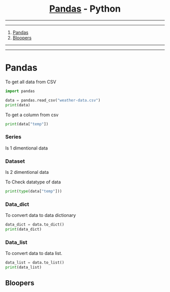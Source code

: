 <a name="readme-top"></a>


<div align="center">
<!-- Title: -->
<h1><a href="https://github.com/skthati/pandas-python/">Pandas</a> - Python </h1>
</div>

<!-- Table of contents -->
<hr>
<hr>
<ol>
    <li><a href="#pandas">Pandas</a></li>
    <li><a href="#bloopers">Bloopers</a></li>
</ol>
<hr>
<hr>




# Pandas
To get all data from CSV 

 ```Python
 import pandas
 
data = pandas.read_csv("weather-data.csv")
print(data)

```

To get a column from csv

```Python
print(data["temp"])

```
### Series 
Is 1 dimentional data

### Dataset 
Is 2 dimentional data

To Check datatype of data
```Python
print(type(data["temp"]))

```

### Data_dict
To convert data to data dictionary

```Python
data_dict = data.to_dict()
print(data_dict)
```
### Data_list
To convert data to data list.

```Python
data_list = data.to_list()
print(data_list)

```



 ## Bloopers <a name="bloopers"></a>



<!-- 

Test1  
## Test <a name="test"></a>
Test Test

1. Code
    ```Python
    sc.onkey(key="Up", fun=up_move)
    sc.onkey(key="Right", fun=right_move)
    sc.onkey(key="Left", fun=left_move)
    sc.onkey(key="Down", fun=down_move)
    ```

2. Output

    ![Alt text](images/snake_working.gif)

<p align="right">(<a href="#readme-top">back to top</a>)</p>
<hr>  


-->

 
